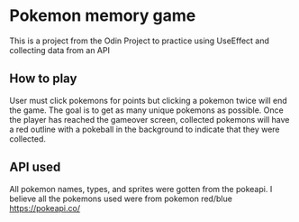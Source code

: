 # Pokemon memory game
This is a project from the Odin Project to practice using UseEffect and collecting data from an API
## How to play
User must click pokemons for points but clicking a pokemon twice will end the game. The goal is to get as many unique pokemons as possible. Once the player has reached the gameover screen, collected pokemons will have a red outline with a pokeball in the background to indicate that they were collected.
## API used
All pokemon names, types, and sprites were gotten from the pokeapi. I believe all the pokemons used were from pokemon red/blue
https://pokeapi.co/